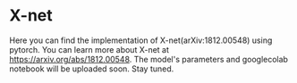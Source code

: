 # X-net
Here you can find the implementation of X-net(arXiv:1812.00548) using pytorch. You can learn more about X-net at https://arxiv.org/abs/1812.00548. The model's parameters and googlecolab notebook will be uploaded soon. Stay tuned. 
